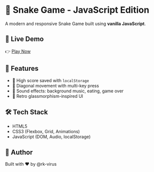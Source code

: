 # 🐍 Snake Game - JavaScript Edition

A modern and responsive Snake Game built using **vanilla JavaScript**.

## 🔗 Live Demo
👉 [Play Now](https://rk-virus.github.io/Snake-Game/)

## 🚀 Features
- 💾 High score saved with `localStorage`
- 🐍 Diagonal movement with multi-key press
- 🎵 Sound effects: background music, eating, game over
- 🧊 Retro glassmorphism-inspired UI

## 🛠️ Tech Stack
- HTML5
- CSS3 (Flexbox, Grid, Animations)
- JavaScript (DOM, Audio, localStorage)

## 👤 Author
Built with ❤️ by @rk-virus
